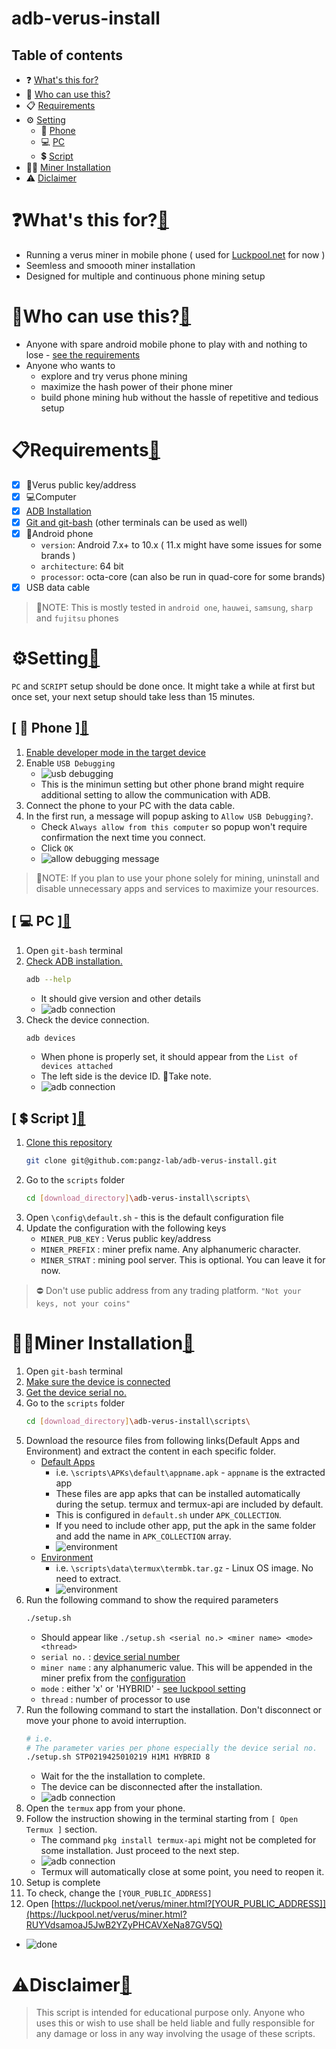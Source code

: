 # adb-verus-install
## Table of contents<a name='toc'></a>
- ❓ [What's this for?](#what-for)
- 🙈 [Who can use this?](#what-use)
- 📋 [Requirements](#requirements)
- ⚙️ [Setting](#setting)
    - 📱 [Phone](#setup-phone)
    - 💻 [PC](#setup-pc)
    - 💲 [Script](#setup-script)
- 👨‍💻 [Miner Installation](#miner-installation)
- ⚠️ [Diclaimer](#disclaimer)
# ❓What's this for?<a name='what-for'></a>[🔗](#toc)
* Running a verus miner in mobile phone ( used for [Luckpool.net](https://luckpool.net/verus/connect.html) for now )
* Seemless and smoooth miner installation
* Designed for multiple and continuous phone mining setup

# 🙈Who can use this?<a name='what-use'></a>[🔗](#toc)
* Anyone with spare android mobile phone to play with and nothing to lose - [ see the requirements ](#requirements)
* Anyone who wants to
    - explore and try verus phone mining
    - maximize the hash power of their phone miner
    - build phone mining hub without the hassle of repetitive and tedious setup

# 📋Requirements<a name='requirements'></a>[🔗](#toc)
* [x] 🔑Verus public key/address
* [x] 💻Computer
* [x] [ADB Installation](https://developer.android.com/studio/releases/platform-tools)
* [x] [Git and git-bash](https://git-scm.com/downloads) (other terminals can be used as well)
* [x] 📱Android phone
  - `version`: Android 7.x+ to 10.x ( 11.x might have some issues for some brands )
  - `architecture`: 64 bit 
  - `processor`: octa-core (can also be run in quad-core for some brands)
* [x] USB data cable
> 📌NOTE:
> This is mostly tested in `android one`, `hauwei`, `samsung`, `sharp` and `fujitsu` phones


# ⚙️Setting<a name='setting'></a>[🔗](#toc)
`PC` and `SCRIPT` setup should be done once. It might take a while at first but once set, your next setup should take less than 15 minutes.

## [ 📱 Phone ]<a name='setup-phone'></a>[🔗](#toc)
 1. [Enable developer mode in the target device](https://duckduckgo.com/?q=how+to+enable+developer+mode+android&t=newext&atb=v286-1&ia=web)
 2. Enable `USB Debugging`
    - ![usb debugging](https://github.com/pangz-lab/adb-verus-install/blob/main/scripts/readme_assets/usbdebug.png?raw=true)
    - This is the minimun setting but other phone brand might require additional setting to allow the communication with ADB.
 3. Connect the phone to your PC with the data cable.
 4. In the first run, a message will popup asking to `Allow USB Debugging?`.
    - Check `Always allow from this computer` so popup won't require confirmation the next time you connect.
    - Click `OK`
    - ![allow debugging message](https://www.howtogeek.com/wp-content/uploads/2016/04/Screenshot_20160419-094818.png)
> 📌NOTE:
> If you plan to use your phone solely for mining, uninstall and disable unnecessary apps and services to maximize your resources.
## [ 💻 PC ]<a name='setup-pc'></a>[🔗](#toc)
 1. Open `git-bash` terminal
 2. [Check ADB installation.](https://duckduckgo.com/?q=how+to+install+ADB&t=newext&atb=v286-1&ia=web)
    ```bash
    adb --help
    ```
    - It should give version and other details
    - ![adb connection](https://github.com/pangz-lab/adb-verus-install/blob/main/scripts/readme_assets/adb2.png?raw=true)
 3. Check the device connection.<a name="Adb-connected-device"></a>
    ```bash
    adb devices
    ```
    - When phone is properly set, it should appear from the `List of devices attached`
    - The left side is the device ID. 📌Take note. <a name="Adb-device-id"></a>
    - ![adb connection](https://github.com/pangz-lab/adb-verus-install/blob/main/scripts/readme_assets/adb1.png?raw=true)
## [ 💲 Script ]<a name='setup-script'></a>[🔗](#toc)
 1. [Clone this repository](https://github.com/pangz-lab/adb-verus-install/tree/main)
    ```bash
    git clone git@github.com:pangz-lab/adb-verus-install.git
    ```
 2. Go to the `scripts` folder
    ```bash
    cd [download_directory]\adb-verus-install\scripts\
    ```
 3. Open `\config\default.sh` - this is the default configuration file
 4. Update the configuration with the following keys
    - `MINER_PUB_KEY` : Verus public key/address
    - `MINER_PREFIX` : miner prefix name. Any alphanumeric character. <a name="conf-key-miner-prefix"></a>
    - `MINER_STRAT` : mining pool server. This is optional. You can leave it for now.
> ⛔️ Don't use public address from any trading platform. `"Not your keys, not your coins"`

 # 👨‍💻Miner Installation<a name='miner-installation'></a>[🔗](#toc)
 1. Open `git-bash` terminal
 2. [Make sure the device is connected](#Adb-connected-device)
 3. [Get the device serial no.](#Adb-device-id)
 4. Go to the `scripts` folder
    ```bash
    cd [download_directory]\adb-verus-install\scripts\
    ```
 5. Download the resource files from following links(Default Apps and Environment) and extract the content in each specific folder.
    - [Default Apps](https://drive.google.com/file/d/1aD-foW03mh0YINDl7_P6AcCv3oj4wDu6/view?usp=sharing)
        - i.e. `\scripts\APKs\default\appname.apk` - `appname` is the extracted app
        - These files are app apks that can be installed automatically during the setup. termux and termux-api are included by default.
        - This is configured in `default.sh` under `APK_COLLECTION`.
        - If you need to include other app, put the apk in the same folder and add the name in `APK_COLLECTION` array.
        - ![environment](https://github.com/pangz-lab/adb-verus-install/blob/main/scripts/readme_assets/setup4.png?raw=true)
    - [Environment](https://drive.google.com/file/d/1-09qY8y-91xYO-9crWml-EDefwYAJNzv/view?usp=sharing)
        - i.e. `\scripts\data\termux\termbk.tar.gz` - Linux OS image. No need to extract.
        - ![environment](https://github.com/pangz-lab/adb-verus-install/blob/main/scripts/readme_assets/setup3.png?raw=true)
 6. Run the following command to show the required parameters
    ```bash
    ./setup.sh
    ```
    - Should appear like `./setup.sh <serial no.> <miner name> <mode> <thread>`
    - `serial no.` : [device serial number](#Adb-device-id)
    - `miner name` : any alphanumeric value. This will be appended in the miner prefix from the [configuration](#conf-key-miner-prefix)
    - `mode` : either 'x' or 'HYBRID' - [see luckpool setting](https://luckpool.net/verus/connect.html)
    - `thread` : number of processor to use
 7. Run the following command to start the installation. Don't disconnect or move your phone to avoid interruption.
    ```bash
    # i.e. 
    # The parameter varies per phone especially the device serial no.
    ./setup.sh STP0219425010219 H1M1 HYBRID 8
    ```
    - Wait for the the installation to complete.
    - The device can be disconnected after the installation.
    - ![adb connection](https://github.com/pangz-lab/adb-verus-install/blob/main/scripts/readme_assets/setup3.png?raw=true)
 8. Open the `termux` app from your phone.
 9. Follow the instruction showing in the terminal starting from `[ Open Termux ]` section.
    - The command `pkg install termux-api` might not be completed for some installation. Just proceed to the next step.
    - ![adb connection](https://github.com/pangz-lab/adb-verus-install/blob/main/scripts/readme_assets/setup2.png?raw=true)
    - Termux will automatically close at some point, you need to reopen it.
 10. Setup is complete
 11. To check, change the `[YOUR_PUBLIC_ADDRESS]`
 12. Open [https://luckpool.net/verus/miner.html?[YOUR_PUBLIC_ADDRESS]](https://luckpool.net/verus/miner.html?RUYVdsamoaJ5JwB2YZyPHCAVXeNa87GV5Q)
 - ![done](https://images.techhive.com/images/article/2014/01/sheldon_thats_how_its_done-580-100221962-orig.gif)


# ⚠️Disclaimer<a name='disclaimer'></a>[🔗](#toc)
> This script is intended for educational purpose only. Anyone who uses this or wish to use shall be held liable and fully responsible for any damage or loss in any way involving the usage of these scripts.